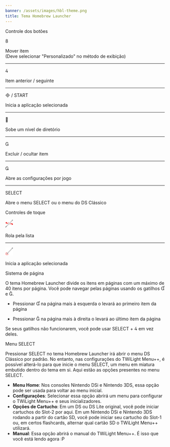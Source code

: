 ```yaml
---
banner: /assets/images/hbl-theme.png
title: Tema Homebrew Launcher
---
```


<div id="button-controls" class="section-title">Controle dos botões</div>
<div class="section-body">
    <div class="button-action-group">
        <p class="button-action button">&#xE079;</p>
        <p class="button-action-text">Mover item<br>(Deve selecionar "Personalizado" no método de exibição)</p>
    </div>
    <hr>
    <div class="button-action-group">
        <p class="button-action button">&#xE07E;</p>
        <p class="button-action-text">Item anterior / seguinte</p>
    </div>
    <hr>
    <div class="button-action-group">
        <p class="button-action"><span class="button">&#xE000; /</span> START</p>
        <p class="button-action-text">Inicia a aplicação selecionada</p>
    </div>
    <hr>
    <div class="button-action-group">
        <p class="button-action button">&#xE001;</p>
        <p class="button-action-text">Sobe um nível de diretório</p>
    </div>
    <hr>
    <div class="button-action-group">
        <p class="button-action button">&#xE002;</p>
        <p class="button-action-text">Excluir / ocultar item</p>
    </div>
    <hr>
    <div class="button-action-group">
        <p class="button-action button">&#xE003;</p>
        <p class="button-action-text">Abre as configurações por jogo</p>
    </div>
    <hr>
    <div class="button-action-group">
        <p class="button-action">SELECT</p>
        <p class="button-action-text">Abre o menu SELECT ou o menu do DS Clássico</p>
    </div>
</div>

<div id="touch-controls" class="section-title">Controles de toque</div>
<div class="section-body">
    <div class="button-action-group">
        <p class="button-action"><img src="/assets/images/left-right.png"></p>
        <p class="button-action-text">Rola pela lista</p>
    </div>
    <hr>
    <div class="button-action-group">
        <p class="button-action"><img src="/assets/images/tap.png"></p>
        <p class="button-action-text">Inicia a aplicação selecionada</p>
    </div>
    <!-- <hr>
    <div>
        <p>
            If the Sort Method is set to "Custom", you can drag the icon up to move it.
        </p>
    </div> -->
</div>

<div id="page-system" class="section-title">Sistema de página</div>
<div class="section-body">
    <p>
        O tema Homebrew Launcher divide os itens em páginas com um máximo de 40 itens por página. Você pode navegar pelas páginas usando os gatilhos &#xE004; e &#xE005;.
    </p>
    <ul>
        <li><p>Pressionar &#xE004; na página mais à esquerda o levará ao primeiro item da página</p></li>
        <li><p>Pressionar &#xE005; na página mais à direita o levará ao último item da página</p></li>
    </ul>
    <p>
        Se seus gatilhos não funcionarem, você pode usar SELECT + &#xE07E; em vez deles.
    </p>
</div>

<div id="select-menu" class="section-title">Menu SELECT</div>
<div class="section-body">
    <p>
        Pressionar SELECT no tema Homebrew Launcher irá abrir o menu DS Clássico por padrão. No entanto, nas configurações do TWiLight Menu++, é possível alterá-lo para que inicie o menu SELECT, um menu em miatura embutido dentro do tema em si. Aqui estão as opções presentes no menu SELECT.
    </p>
    <ul>
        <li><strong>Menu Home</strong>: Nos consoles Nintendo DSi e Nintendo 3DS, essa opção pode ser usada para voltar ao menu inicial.</li>
        <li><strong>Configurações</strong>: Selecionar essa opção abrirá um menu para configurar o TWiLight Menu++ e seus inicializadores.</li>
        <li><strong>Opções de Cartucho</strong>: Em um DS ou DS Lite original, você pode iniciar cartuchos do Slot-2 por aqui. Em um Nintendo DSi e Nintendo 3DS rodando a partir do cartão SD, você pode iniciar seu cartucho do Slot-1 ou, em certos flashcards, alternar qual cartão SD o TWiLight Menu++ utilizará.</li>
        <li><strong>Manual</strong>: Essa opção abrirá o manual do TWiLight Menu++. É isso que você está lendo agora :P</li>
    </ul>
</div>
